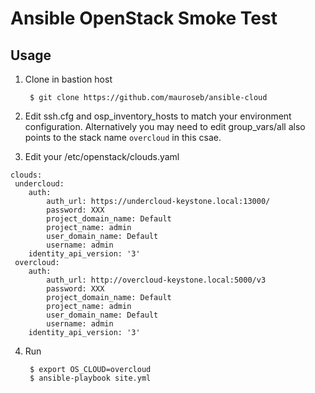 # Ansible OpenStack Smoke Test

## Usage

1. Clone in bastion host

        $ git clone https://github.com/mauroseb/ansible-cloud
    
2. Edit ssh.cfg and osp_inventory_hosts to match your environment configuration. Alternatively you may need to edit group_vars/all also points to the stack name ```overcloud``` in this csae.

3. Edit your /etc/openstack/clouds.yaml
~~~
clouds:
 undercloud:
    auth:
        auth_url: https://undercloud-keystone.local:13000/
        password: XXX
        project_domain_name: Default
        project_name: admin
        user_domain_name: Default
        username: admin
    identity_api_version: '3'
 overcloud:
    auth:
        auth_url: http://overcloud-keystone.local:5000/v3
        password: XXX
        project_domain_name: Default
        project_name: admin
        user_domain_name: Default
        username: admin
    identity_api_version: '3'
~~~

4. Run

        $ export OS_CLOUD=overcloud
        $ ansible-playbook site.yml
